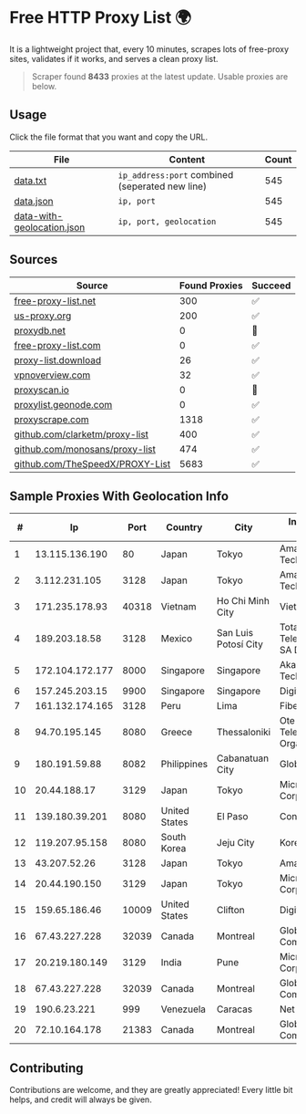 
# Free HTTP Proxy List 🌍

It is a lightweight project that, every 10 minutes, scrapes lots of free-proxy sites, validates if it works, and serves a clean proxy list.


> Scraper found **8433** proxies at the latest update. Usable proxies are below.

## Usage

Click the file format that you want and copy the URL.


|File|Content|Count|
|----|-------|-----|
|[data.txt](https://raw.githubusercontent.com/themiralay/Proxy-List-World/master/data.txt)|`ip_address:port` combined (seperated new line)|545|
|[data.json](https://raw.githubusercontent.com/themiralay/Proxy-List-World/master/data.json)|`ip, port`|545|
|[data-with-geolocation.json](https://raw.githubusercontent.com/themiralay/Proxy-List-World/master/data-with-geolocation.json)|`ip, port, geolocation`|545|

## Sources

|Source|Found Proxies|Succeed|
|------|-------------|-------|
|[free-proxy-list.net](https://free-proxy-list.net)|300|✅|
|[us-proxy.org](https://www.us-proxy.org)|200|✅|
|[proxydb.net](http://proxydb.net)|0|🚫|
|[free-proxy-list.com](https://free-proxy-list.com/?page=&port=&type%5B%5D=http&type%5B%5D=https&up_time=0&search=Search)|0|✅|
|[proxy-list.download](https://www.proxy-list.download/HTTP)|26|✅|
|[vpnoverview.com](https://vpnoverview.com/privacy/anonymous-browsing/free-proxy-servers)|32|✅|
|[proxyscan.io](https://www.proxyscan.io)|0|🚫|
|[proxylist.geonode.com](https://proxylist.geonode.com/api/proxy-list?limit=300&page=1&sort_by=lastChecked&sort_type=desc&protocols=http,https)|0|✅|
|[proxyscrape.com](https://api.proxyscrape.com/v2/?request=displayproxies&protocol=http&timeout=10000&country=all&ssl=all&anonymity=all)|1318|✅|
|[github.com/clarketm/proxy-list](https://raw.githubusercontent.com/clarketm/proxy-list/master/proxy-list-raw.txt)|400|✅|
|[github.com/monosans/proxy-list](https://raw.githubusercontent.com/monosans/proxy-list/main/proxies/http.txt)|474|✅|
|[github.com/TheSpeedX/PROXY-List](https://raw.githubusercontent.com/TheSpeedX/PROXY-List/master/http.txt)|5683|✅|


## Sample Proxies With Geolocation Info

|#|Ip|Port|Country|City|Internet Service Provider|
|-|--|----|-------|----|-------------------------|
|1|13.115.136.190|80|Japan|Tokyo|Amazon Technologies Inc|
|2|3.112.231.105|3128|Japan|Tokyo|Amazon Technologies Inc.|
|3|171.235.178.93|40318|Vietnam|Ho Chi Minh City|Viettel Corporation|
|4|189.203.18.58|3128|Mexico|San Luis Potosí City|Total Play Telecomunicaciones SA De CV|
|5|172.104.172.177|8000|Singapore|Singapore|Akamai Technologies|
|6|157.245.203.15|9900|Singapore|Singapore|DigitalOcean, LLC|
|7|161.132.174.165|3128|Peru|Lima|Fibertel Peru S.A.|
|8|94.70.195.145|8080|Greece|Thessaloniki|Ote SA (Hellenic Telecommunications Organisation)|
|9|180.191.59.88|8082|Philippines|Cabanatuan City|Globe Telecom|
|10|20.44.188.17|3129|Japan|Tokyo|Microsoft Corporation|
|11|139.180.39.201|8080|United States|El Paso|Conterra|
|12|119.207.95.158|8080|South Korea|Jeju City|Korea Telecom|
|13|43.207.52.26|3128|Japan|Tokyo|Amazon.com, Inc.|
|14|20.44.190.150|3129|Japan|Tokyo|Microsoft Corporation|
|15|159.65.186.46|10009|United States|Clifton|DigitalOcean, LLC|
|16|67.43.227.228|32039|Canada|Montreal|GloboTech Communications|
|17|20.219.180.149|3129|India|Pune|Microsoft Corporation|
|18|67.43.227.228|32039|Canada|Montreal|GloboTech Communications|
|19|190.6.23.221|999|Venezuela|Caracas|Net Uno|
|20|72.10.164.178|21383|Canada|Montreal|GloboTech Communications|



## Contributing

Contributions are welcome, and they are greatly appreciated! Every
little bit helps, and credit will always be given.


